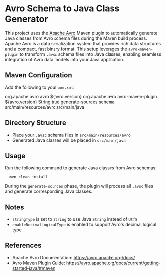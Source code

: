 # Avro Schema to Java Class Generator

This project uses the [Apache Avro](https://avro.apache.org/) Maven plugin to automatically generate Java classes from Avro schema files during the Maven build process. Apache Avro is a data serialization system that provides rich data structures and a compact, fast binary format. This setup leverages the `avro-maven-plugin` to transform `.avsc` schema files into Java classes, enabling seamless integration of Avro data models into your Java application.

## Maven Configuration

Add the following to your `pom.xml`:

<dependencies>
    <dependency>
        <groupId>org.apache.avro</groupId>
        <artifactId>avro</artifactId>
        <version>${avro.version}</version>
    </dependency>
</dependencies>

<build>
    <plugins>
        <plugin>
            <groupId>org.apache.avro</groupId>
            <artifactId>avro-maven-plugin</artifactId>
            <version>${avro.version}</version>
            <configuration>
                <stringType>String</stringType>
                <enableDecimalLogicalType>true</enableDecimalLogicalType>
            </configuration>
            <executions>
                <execution>
                    <phase>generate-sources</phase>
                    <goals>
                        <goal>schema</goal>
                    </goals>
                    <configuration>
                        <sourceDirectory>src/main/resources/avro</sourceDirectory>
                        <outputDirectory>src/main/java</outputDirectory>
                    </configuration>
                </execution>
            </executions>
        </plugin>
    </plugins>
</build>

## Directory Structure

- Place your `.avsc` schema files in `src/main/resources/avro`
- Generated Java classes will be placed in `src/main/java`

## Usage

Run the following command to generate Java classes from Avro schemas:
```bash
  mvn clean install
```
During the `generate-sources` phase, the plugin will process all `.avsc` files and generate corresponding Java classes.

## Notes

- `stringType` is set to `String` to use Java `String` instead of `Utf8`
- `enableDecimalLogicalType` is enabled to support Avro's decimal logical type

## References

- Apache Avro Documentation: https://avro.apache.org/docs/
- Avro Maven Plugin Guide: https://avro.apache.org/docs/current/getting-started-java/#maven
